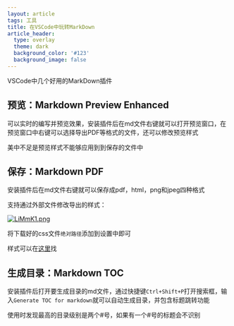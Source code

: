 ```yaml
---
layout: article
tags: 工具
title: 在VSCode中玩转MarkDown
article_header:
  type: overlay
  theme: dark
  background_color: '#123'
  background_image: false
---
```


VSCode中几个好用的MarkDown插件

<!--more-->

## 预览：Markdown Preview Enhanced

可以实时的编写并预览效果，安装插件后在md文件右键就可以打开预览窗口，在预览窗口中右键可以选择导出PDF等格式的文件，还可以修改预览样式

美中不足是预览样式不能够应用到到保存的文件中

## 保存：Markdown PDF

安装插件后在md文件右键就可以保存成pdf，html，png和jpeg四种格式

支持通过外部文件修改导出的样式：

[![LiMmK1.png](https://s1.ax1x.com/2022/04/09/LiMmK1.png)](https://imgtu.com/i/LiMmK1)

将下载好的css文件`绝对路径`添加到设置中即可

样式可以在[这里](https://theme.typora.io/)找

## 生成目录：Markdown TOC

安装插件后打开要生成目录的md文件，通过快捷键`Ctrl+Shift+P`打开搜索框，输入`Generate TOC for markdown`就可以自动生成目录，并包含标题跳转功能

使用时发现最高的目录级别是两个#号，如果有一个#号的标题会不识别


